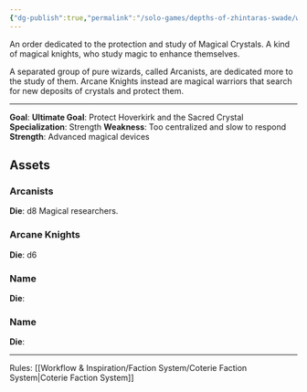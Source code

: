 ```yaml
---
{"dg-publish":true,"permalink":"/solo-games/depths-of-zhintaras-swade/world/factions/arcane-protectors/"}
---
```


An order dedicated to the protection and study of Magical Crystals.
A kind of magical knights, who study magic to enhance themselves.

A separated group of pure wizards, called Arcanists, are dedicated more to the study of them.
Arcane Knights instead are magical warriors that search for new deposits of crystals and protect them.

---
**Goal**: 
**Ultimate Goal**: Protect Hoverkirk and the Sacred Crystal
**Specialization**: Strength
**Weakness**: Too centralized and slow to respond
**Strength**: Advanced magical devices

## Assets
### Arcanists
**Die**: d8
Magical researchers.
### Arcane Knights
**Die**: d6

### Name
**Die**: 

### Name
**Die**: 


---
Rules: [[Workflow & Inspiration/Faction System/Coterie Faction System\|Coterie Faction System]]